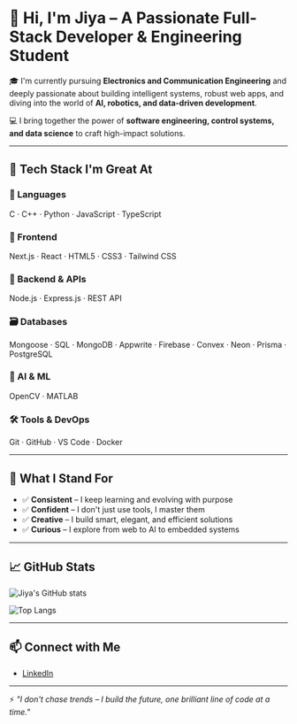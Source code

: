 # 👋 Hi, I'm Jiya – A Passionate Full-Stack Developer & Engineering Student

🎓 I'm currently pursuing **Electronics and Communication Engineering** and deeply passionate about building intelligent systems, robust web apps, and diving into the world of **AI, robotics, and data-driven development**.

💻 I bring together the power of **software engineering, control systems, and data science** to craft high-impact solutions.

---

## 🚀 Tech Stack I'm Great At

### 🧠 Languages  
C · C++ · Python · JavaScript · TypeScript

### 🧱 Frontend  
Next.js · React · HTML5 · CSS3 · Tailwind CSS

### 🔧 Backend & APIs  
Node.js · Express.js · REST API

### 🗃️ Databases  
Mongoose · SQL · MongoDB · Appwrite · Firebase · Convex · Neon · Prisma · PostgreSQL

### 🤖 AI & ML  
OpenCV · MATLAB

### 🛠️ Tools & DevOps  
Git · GitHub · VS Code · Docker

---

## 🌟 What I Stand For

- ✅ **Consistent** – I keep learning and evolving with purpose  
- ✅ **Confident** – I don't just use tools, I master them  
- ✅ **Creative** – I build smart, elegant, and efficient solutions  
- ✅ **Curious** – I explore from web to AI to embedded systems  

---

## 📈 GitHub Stats

![Jiya's GitHub stats](https://github-readme-stats.vercel.app/api?username=jiya2804&show_icons=true&theme=radical)

![Top Langs](https://github-readme-stats.vercel.app/api/top-langs/?username=jiya2804&layout=compact&theme=radical)

---

## 📫 Connect with Me

- [LinkedIn](https://www.linkedin.com/in/jiya-6323b4255-LINK-HERE)


---

⚡ *"I don't chase trends – I build the future, one brilliant line of code at a time."*
